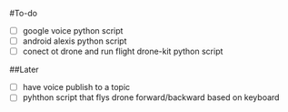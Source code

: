 #To-do
- [ ] google voice python script
- [ ] android alexis python script
- [ ] conect ot drone and run flight drone-kit python script

##Later
- [ ] have voice publish to a topic
- [ ] pyhthon script that flys drone forward/backward based on keyboard
